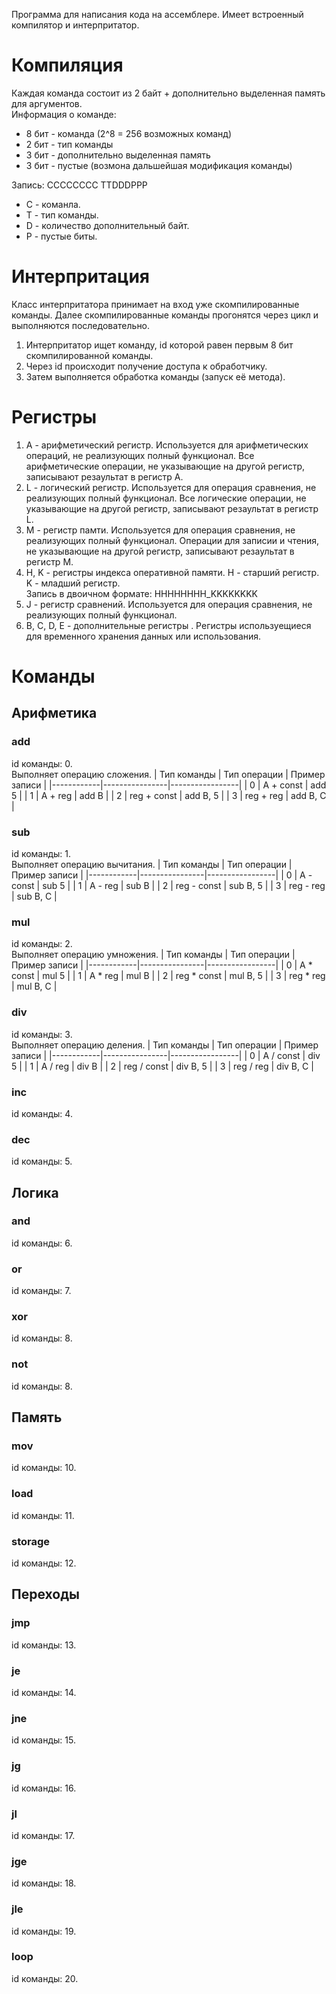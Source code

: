 Программа для написания кода на ассемблере. Имеет встроенный компилятор и интерпритатор.

# Компиляция
Каждая команда состоит из 2 байт + дополнительно выделенная память для аргументов.  
Информация о команде:
- 8 бит - команда (2^8 = 256 возможных команд)  
- 2 бит - тип команды  
- 3 бит - дополнительно выделенная память  
- 3 бит - пустые (возмона дальшейшая модификация команды)  

Запись:
CCCCCCCC TTDDDPPP
- C - команла.
- T - тип команды.
- D - количество дополнительный байт.
- P - пустые биты.

# Интерпритация
Класс интерпритатора принимает на вход уже скомпилированные команды. Далее скомпилированные команды прогонятся через цикл и выполняются последовательно.  
1) Интерпритатор ищет команду, id которой равен первым 8 бит скомпилированной команды.
2) Через id происходит получение доступа к обработчику.
3) Затем выполняется обработка команды (запуск её метода).

# Регистры
1) A - арифметический регистр.
   Используется для арифметических операций, не реализующих полный функционал. Все арифметические операции, не указывающие на другой регистр, записывают резаультат в регистр A.
3) L - логический регистр.
   Используется для операция сравнения, не реализующих полный функционал. Все логические операции, не указывающие на другой регистр, записывают резаультат в регистр L.
4) M - регистр памти.
   Используется для операция сравнения, не реализующих полный функционал. Операции для записии и чтения, не указывающие на другой регистр, записывают резаультат в регистр M.
6) H, K - регистры индекса оперативной памяти.
   H - старший регистр.  
   K - младший регистр.  
   Запись в двоичном формате: HHHHHHHH_KKKKKKKK
8) J - регистр сравнений.
   Используется для операция сравнения, не реализующих полный функционал.
9) B, C, D, E - дополнительные регистры  .
   Регистры используещиеся для временного хранения данных или использования.

# Команды

## Арифметика

### add
id команды: 0.  
Выполняет операцию сложения.
| Тип команды | Тип операции   | Пример записи  |
|------------|----------------|-----------------|
| 0          | A + const      | add 5           |
| 1          | A + reg        | add B           |
| 2          | reg + const    | add B, 5        |
| 3          | reg + reg      | add B, C        |

### sub
id команды: 1.  
Выполняет операцию вычитания.
| Тип команды | Тип операции   | Пример записи  |
|------------|----------------|-----------------|
| 0          | A - const      | sub 5           |
| 1          | A - reg        | sub B           |
| 2          | reg - const    | sub B, 5        |
| 3          | reg - reg      | sub B, C        |

### mul
id команды: 2.  
Выполняет операцию умножения.
| Тип команды | Тип операции   | Пример записи  |
|------------|----------------|-----------------|
| 0          | A * const      | mul 5           |
| 1          | A * reg        | mul B           |
| 2          | reg * const    | mul B, 5        |
| 3          | reg * reg      | mul B, C        |

### div
id команды: 3.  
Выполняет операцию деления.
| Тип команды | Тип операции   | Пример записи  |
|------------|----------------|-----------------|
| 0          | A / const      | div 5           |
| 1          | A / reg        | div B           |
| 2          | reg / const    | div B, 5        |
| 3          | reg / reg      | div B, C        |

### inc
id команды: 4.  
### dec
id команды: 5.

## Логика
### and
id команды: 6.  
### or
id команды: 7.  
### xor
id команды: 8.  
### not
id команды: 8.  
## Память
### mov
id команды: 10.  
### load
id команды: 11. 
### storage
id команды: 12.  
## Переходы
### jmp
id команды: 13.  
### je
id команды: 14.  
### jne
id команды: 15.  
### jg
id команды: 16.  
### jl
id команды: 17.  
### jge
id команды: 18.  
### jle
id команды: 19.
### loop
id команды: 20.
